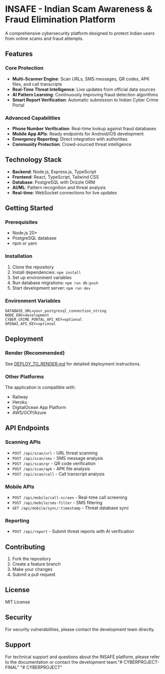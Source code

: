 # INSAFE - Indian Scam Awareness & Fraud Elimination Platform

A comprehensive cybersecurity platform designed to protect Indian users from online scams and fraud attempts.

## Features

### Core Protection
- **Multi-Scanner Engine**: Scan URLs, SMS messages, QR codes, APK files, and call transcripts
- **Real-Time Threat Intelligence**: Live updates from official data sources
- **AI Pattern Learning**: Continuously improving fraud detection algorithms
- **Smart Report Verification**: Automatic submission to Indian Cyber Crime Portal

### Advanced Capabilities
- **Phone Number Verification**: Real-time lookup against fraud databases
- **Mobile App APIs**: Ready endpoints for Android/iOS development
- **Emergency Reporting**: Direct integration with authorities
- **Community Protection**: Crowd-sourced threat intelligence

## Technology Stack

- **Backend**: Node.js, Express.js, TypeScript
- **Frontend**: React, TypeScript, Tailwind CSS
- **Database**: PostgreSQL with Drizzle ORM
- **AI/ML**: Pattern recognition and threat analysis
- **Real-time**: WebSocket connections for live updates

## Getting Started

### Prerequisites
- Node.js 20+
- PostgreSQL database
- npm or yarn

### Installation
1. Clone the repository
2. Install dependencies: `npm install`
3. Set up environment variables
4. Run database migrations: `npm run db:push`
5. Start development server: `npm run dev`

### Environment Variables
```
DATABASE_URL=your_postgresql_connection_string
NODE_ENV=development
CYBER_CRIME_PORTAL_API_KEY=optional
OPENAI_API_KEY=optional
```

## Deployment

### Render (Recommended)
See [DEPLOY_TO_RENDER.md](./DEPLOY_TO_RENDER.md) for detailed deployment instructions.

### Other Platforms
The application is compatible with:
- Railway
- Heroku
- DigitalOcean App Platform
- AWS/GCP/Azure

## API Endpoints

### Scanning APIs
- `POST /api/scan/url` - URL threat scanning
- `POST /api/scan/sms` - SMS message analysis
- `POST /api/scan/qr` - QR code verification
- `POST /api/scan/apk` - APK file analysis
- `POST /api/scan/call` - Call transcript analysis

### Mobile APIs
- `POST /api/mobile/call-screen` - Real-time call screening
- `POST /api/mobile/sms-filter` - SMS filtering
- `GET /api/mobile/sync/:timestamp` - Threat database sync

### Reporting
- `POST /api/report` - Submit threat reports with AI verification

## Contributing

1. Fork the repository
2. Create a feature branch
3. Make your changes
4. Submit a pull request

## License

MIT License

## Security

For security vulnerabilities, please contact the development team directly.

## Support

For technical support and questions about the INSAFE platform, please refer to the documentation or contact the development team."# CYBERPROJECT-FINAL" 
"# CYBERPROJECT" 
